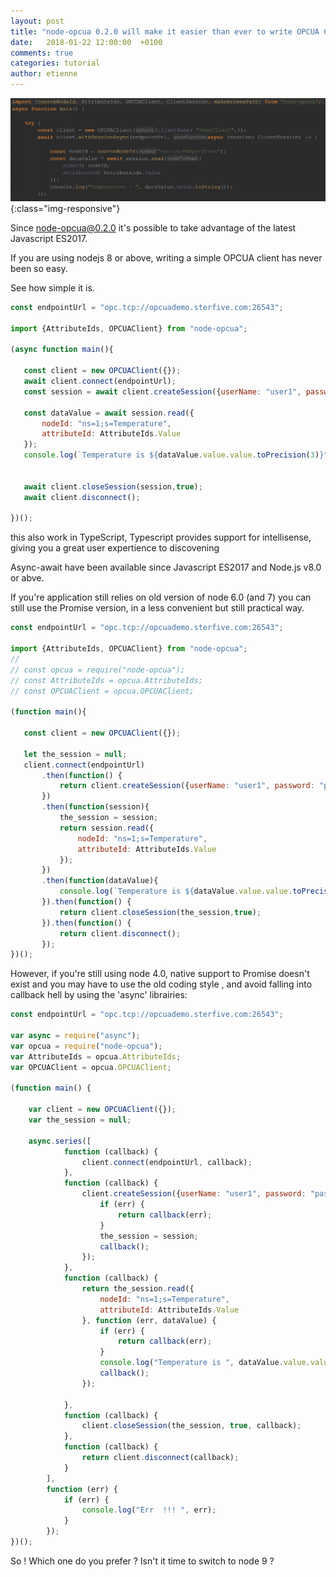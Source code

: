 ```yaml
---
layout: post
title: "node-opcua 0.2.0 will make it easier than ever to write OPCUA Client code"
date:   2018-01-22 12:00:00  +0100
comments: true
categories: tutorial
author: etienne
---
```


![image](/images/demo1_typescript_async.png){:class="img-responsive"}


Since node-opcua@0.2.0 it's possible to take advantage of the latest Javascript ES2017.

If you are using nodejs 8 or above, writing a simple OPCUA client has never been so easy.
 
See how simple it is.

 ``` javascript
const endpointUrl = "opc.tcp://opcuademo.sterfive.com:26543";

import {AttributeIds, OPCUAClient} from "node-opcua";

(async function main(){

    const client = new OPCUAClient({});
    await client.connect(endpointUrl);
    const session = await client.createSession({userName: "user1", password: "password1"});

    const dataValue = await session.read({
        nodeId: "ns=1;s=Temperature",
        attributeId: AttributeIds.Value
    });
    console.log(`Temperature is ${dataValue.value.value.toPrecision(3)}°C.`);


    await client.closeSession(session,true);
    await client.disconnect();

})();

 ```

this also work in TypeScript, Typescript provides support for intellisense, giving you a great user expertience to 
discovening
 

Async-await have been available since Javascript ES2017 and Node.js v8.0 or abve.

If you're application still relies on old version of node 6.0 (and 7) you can still use the Promise version, in a less 
convenient but still practical way.

 ``` javascript
const endpointUrl = "opc.tcp://opcuademo.sterfive.com:26543";

import {AttributeIds, OPCUAClient} from "node-opcua";
//
// const opcua = require("node-opcua");
// const AttributeIds = opcua.AttributeIds;
// const OPCUAClient = opcua.OPCUAClient;

(function main(){

    const client = new OPCUAClient({});

    let the_session = null;
    client.connect(endpointUrl)
        .then(function() {
            return client.createSession({userName: "user1", password: "password1"});
        })
        .then(function(session){
            the_session = session;
            return session.read({
                nodeId: "ns=1;s=Temperature",
                attributeId: AttributeIds.Value
            });
        })
        .then(function(dataValue){
            console.log(`Temperature is ${dataValue.value.value.toPrecision(3)}°C.`);
        }).then(function() {
            return client.closeSession(the_session,true);
        }).then(function() {
            return client.disconnect();
        });
})(); 
```
 
However, if you're still using node 4.0, native support to Promise doesn't exist and you may have to 
use the old coding style , and avoid falling into callback hell by using the 'async' librairies:

``` javascript
const endpointUrl = "opc.tcp://opcuademo.sterfive.com:26543";

var async = require("async");
var opcua = require("node-opcua");
var AttributeIds = opcua.AttributeIds;
var OPCUAClient = opcua.OPCUAClient;

(function main() {

    var client = new OPCUAClient({});
    var the_session = null;

    async.series([
            function (callback) {
                client.connect(endpointUrl, callback);
            },
            function (callback) {
                client.createSession({userName: "user1", password: "password1"},function (err, session) {
                    if (err) {
                        return callback(err);
                    }
                    the_session = session;
                    callback();
                });
            },
            function (callback) {
                return the_session.read({
                    nodeId: "ns=1;s=Temperature",
                    attributeId: AttributeIds.Value
                }, function (err, dataValue) {
                    if (err) {
                        return callback(err);
                    }
                    console.log("Temperature is ", dataValue.value.value.toPrecision(3), "°C.");
                    callback();
                });

            },
            function (callback) {
                client.closeSession(the_session, true, callback);
            },
            function (callback) {
                return client.disconnect(callback);
            }
        ],
        function (err) {
            if (err) {
                console.log("Err  !!! ", err);
            }
        });
})();
```

So ! Which one do you prefer ? Isn't it time to switch to node 9 ?


